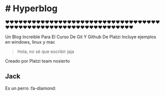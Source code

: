 # # Hyperblog

&hearts;&hearts;&hearts;&hearts;&hearts;&hearts;&hearts;&hearts;&hearts;&hearts;&hearts;&hearts;&hearts;&hearts;&hearts;&hearts;&hearts;&hearts;&hearts;&hearts;&hearts;&hearts;&hearts;&hearts;&hearts;&hearts;&hearts;&hearts;&hearts;&hearts;&hearts;&hearts;&hearts;&hearts;&hearts;&hearts;&hearts;&hearts;&hearts;&hearts;&hearts;&hearts;&hearts;&hearts;&hearts;&hearts;&hearts;&hearts;&hearts;&hearts;&hearts;&hearts;&hearts;&hearts;&hearts;&hearts;&hearts;&hearts;&hearts;&hearts;&hearts;&hearts;&hearts;&hearts;


Un Blog Increible Para El Curso De Git Y Github De Platzi
Incluye ejemplos en windows, linux y mac

> Hola, no sé que escribir jaja

Creado por Platzi team nosierto

## Jack 

Es un perro :fa-diamond:
